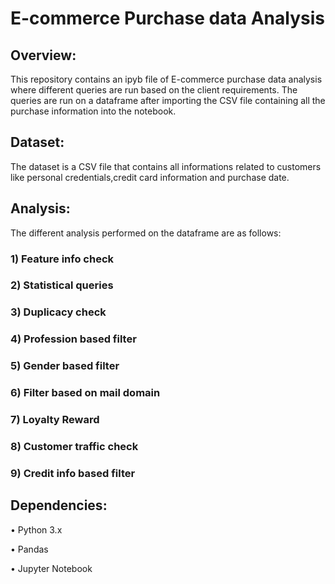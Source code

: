# E-commerce Purchase data Analysis
## Overview:
This repository contains an ipyb file of E-commerce purchase data analysis where different queries are run based on the client requirements. The queries are run on a dataframe after importing the CSV file containing all the purchase information into the notebook.
## Dataset:
The dataset is a CSV file that contains all informations related to customers like personal credentials,credit card information and purchase date.
## Analysis:
The different analysis performed on the dataframe are as follows:
### 1) Feature info check
### 2) Statistical queries
### 3) Duplicacy check
### 4) Profession based filter
### 5) Gender based filter
### 6) Filter based on mail domain
### 7) Loyalty Reward
### 8) Customer traffic check
### 9) Credit info based filter


## Dependencies:
 • Python 3.x
 
 • Pandas
 
 • Jupyter Notebook
